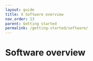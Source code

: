 ```yaml
---
layout: guide
title: X Software overview
nav_order: 13
parent: Getting started
permalink: /getting-started/software/
---
```


# Software overview